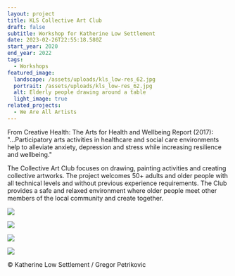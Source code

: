 ```yaml
---
layout: project
title: KLS Collective Art Club
draft: false
subtitle: Workshop for Katherine Low Settlement
date: 2023-02-26T22:55:18.580Z
start_year: 2020
end_year: 2022
tags:
  - Workshops
featured_image:
  landscape: /assets/uploads/kls_low-res_62.jpg
  portrait: /assets/uploads/kls_low-res_62.jpg
  alt: Elderly people drawing around a table
  light_image: true
related_projects:
  - We Are All Artists
---
```

From Creative Health: The Arts for Health and Wellbeing Report (2017): "...Participatory arts activities in healthcare and social care environments help to alleviate anxiety, depression and stress while increasing resilience and wellbeing."

The Collective Art Club focuses on drawing, painting activities and creating collective artworks. The project welcomes 50+ adults and older people with all technical levels and without previous experience requirements. The Club provides a safe and relaxed environment where older people meet other members of the local community and create together.

![](/assets/uploads/kls_low-res_57.jpg)

![](/assets/uploads/kls_low-res_58.jpg)

![](/assets/uploads/kls_low-res_61.jpg)

![](/assets/uploads/kls_low-res_63.jpg)

© Katherine Low Settlement / Gregor Petrikovic